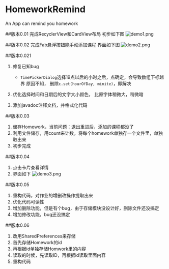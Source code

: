 # HomeworkRemind
An App can remind you homework

##版本0.01
完成RecyclerView和CardView布局
初步如下图
![demo1.png](http://upload-images.jianshu.io/upload_images/1904896-d3a036534b918a24.png?imageMogr2/auto-orient/strip%7CimageView2/2/w/1240)

##版本0.02
完成Fab悬浮按钮能手动添加课程
界面如下图
![demo2.png](http://upload-images.jianshu.io/upload_images/1904896-37b9f2c2a969642b.png?imageMogr2/auto-orient/strip%7CimageView2/2/w/1240)

##版本0.021
1. 修复已知bug
	* `TimePickerDialog`选择19点以后的小时之后，点确定，会导致数组下标越界
	原因不知，
	删除`c.set(hourOfDay, minite)`，即解决

2. 优化选择时间和日期后的文字大小颜色， 比原字体稍微大，稍微暗

3. 添加javadoc注释文档，并格式化代码

##版本0.03
1. 储存Homework，当前问题：退出重进后，添加的课程都没了
2. 利用文件储存，用count来计数，将每个homework单独存一个文件里，单独取出来
3. 初步完成

##版本0.04
1. 点击卡片查看详情
2. 界面如下
![demo3.png](http://upload-images.jianshu.io/upload_images/1904896-ccb04900f0761e9c.png?imageMogr2/auto-orient/strip%7CimageView2/2/w/1240)

##版本0.05
1. 重构代码，对作业的增删改操作提取出来
2. 优化代码可读性
3. 增加删除功能，但是有个bug，由于存储模块没设计好，删除文件还没搞定
4. 增加修改功能，bug还没搞定

##版本0.06
1. 改用SharedPreferences来存储
2. 首先存储Homework的id
3. 再根据id单独存储Homwork里的内容
4. 读取的时候，先读取ID，再根据id读取里面内容
5. 重构代码